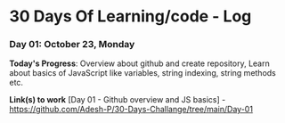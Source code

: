 # 30 Days Of Learning/code - Log

### Day 01: October 23, Monday

**Today's Progress**: Overview about github and create repository, Learn about basics of JavaScript like variables, string indexing, string methods etc.

**Link(s) to work**
[Day 01 - Github overview and JS basics] - https://github.com/Adesh-P/30-Days-Challange/tree/main/Day-01